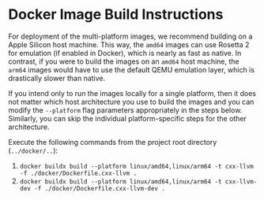 # Docker Image Build Instructions

For deployment of the multi-platform images, we recommend building on a Apple Silicon host machine.
This way, the `amd64` images can use Rosetta 2 for emulation (if enabled in Docker), which is nearly
as fast as native. In contrast, if you were to build the images on an `amd64` host machine, the
`arm64` images would have to use the default QEMU emulation layer, which is drastically slower than
native.

If you intend only to run the images locally for a single platform, then it does not matter which
host architecture you use to build the images and you can modify the `--platform` flag parameters
appropriately in the steps below. Similarly, you can skip the individual platform-specific steps for
the other architecture.

Execute the following commands from the project root directory (`../docker/..`):

1. `docker buildx build --platform linux/amd64,linux/arm64 -t cxx-llvm -f ./docker/Dockerfile.cxx-llvm .`
2. `docker buildx build --platform linux/amd64,linux/arm64 -t cxx-llvm-dev -f ./docker/Dockerfile.cxx-llvm-dev .`
